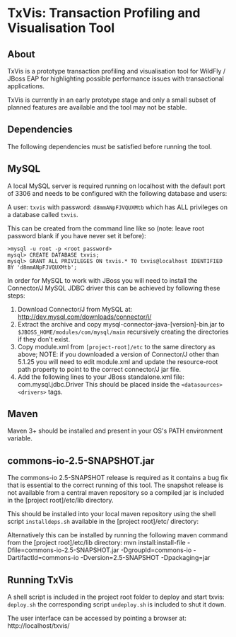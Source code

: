 TxVis: Transaction Profiling and Visualisation Tool
====================

About
-----
TxVis is a prototype transaction profiling and visualisation tool for WildFly / JBoss EAP for highlighting possible performance issues with transactional applications.

TxVis is currently in an early prototype stage and only a small subset of planned features are available and the tool may not be stable.

Dependencies
---------------------

The following dependencies must be satisfied before running the tool. 

MySQL
-----
A local MySQL server is required running on localhost with the default port of 3306 and needs to be configured with the following database and users:

A user: `txvis` with password: `d8mmANpFJVQUXMtb` which has ALL privileges on a database called `txvis`.

This can be created from the command line like so (note: leave root password blank if you have never set it before):

	>mysql -u root -p <root password>
	mysql> CREATE DATABASE txvis;
	mysql> GRANT ALL PRIVILEGES ON txvis.* TO txvis@localhost IDENTIFIED BY 'd8mmANpFJVQUXMtb';
	
In order for MySQL to work with JBoss you will need to install the Connector/J MySQL JDBC driver this can be achieved by following these steps:

1. Download Connector/J from MySQL at: http://dev.mysql.com/downloads/connector/j/
2. Extract the archive and copy mysql-connector-java-[version]-bin.jar to `$JBOSS_HOME/modules/com/mysql/main` recursively creating the directories if they don't exist.
3. Copy module.xml from `[project-root]/etc` to the same directory as above; NOTE: if you downloaded a version of Connector/J other than 5.1.25 you will need to edit module.xml and update the resource-root path property to point to the correct connector/J jar file.
4. Add the following lines to your JBoss standalone.xml file:
		<driver name="MySqlNonXA" module="com.mysql">
    		<driver-class>com.mysql.jdbc.Driver</driver-class>
		</driver>
This should be placed inside the `<datasources><drivers>` tags.

Maven
-----
Maven 3+ should be installed and present in your OS's PATH environment variable.

commons-io-2.5-SNAPSHOT.jar
----------------------------
The commons-io 2.5-SNAPSHOT release is required as it contains a bug fix that is essential to the correct running of this tool. The snapshot release is not available from a central maven repository so a compiled jar is included in the [project root]/etc/lib directory. 

This should be installed into your local maven repository using the shell script `installdeps.sh` available in the [project root]/etc/ directory: 

Alternatively this can be installed by running the following maven command from the [project root]/etc/lib directory: 
	mvn install:install-file -Dfile=commons-io-2.5-SNAPSHOT.jar -DgroupId=commons-io -DartifactId=commons-io -Dversion=2.5-SNAPSHOT -Dpackaging=jar
	
Running TxVis
-------------
A shell script is included in the project root folder to deploy and start txvis: `deploy.sh` the corresponding script `undeploy.sh` is included to shut it down.

The user interface can be accessed by pointing a browser at: http://localhost/txvis/